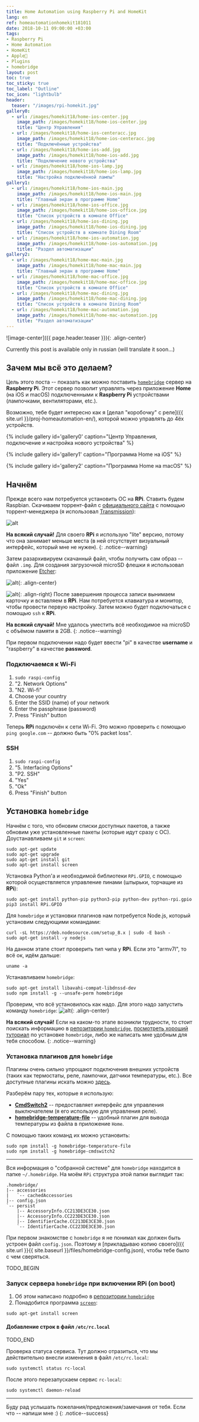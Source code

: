 ```yaml
---
title: Home Automation using Raspberry Pi and HomeKit
lang: en
ref: homeautomationhomekit181011
date: 2018-10-11 09:00:00 +03:00
tags:
- Raspberry Pi
- Home Automation
- HomeKit
- Apple🍎
- Plugins
- homebridge
layout: post
toc: true
toc_sticky: true
toc_label: "Outline"
toc_icon: "lightbulb"
header:
  teaser: "/images/rpi-homekit.jpg"
gallery0:
  - url: /images/homekit18/home-ios-center.jpg
    image_path: /images/homekit18/home-ios-center.jpg
    title: "Центр Управления"
  - url: /images/homekit18/home-ios-centeracc.jpg
    image_path: /images/homekit18/home-ios-centeracc.jpg
    title: "Подключённые устройства"
  - url: /images/homekit18/home-ios-add.jpg
    image_path: /images/homekit18/home-ios-add.jpg
    title: "Подключение нового устройства"
  - url: /images/homekit18/home-ios-lamp.jpg
    image_path: /images/homekit18/home-ios-lamp.jpg
    title: "Настройка подключённой лампы"
gallery1:
  - url: /images/homekit18/home-ios-main.jpg
    image_path: /images/homekit18/home-ios-main.jpg
    title: "Главный экран в программе Home"
  - url: /images/homekit18/home-ios-office.jpg
    image_path: /images/homekit18/home-ios-office.jpg
    title: "Список устройств в комнате Office"
  - url: /images/homekit18/home-ios-dining.jpg
    image_path: /images/homekit18/home-ios-dining.jpg
    title: "Список устройств в комнате Dining Room"
  - url: /images/homekit18/home-ios-automation.jpg
    image_path: /images/homekit18/home-ios-automation.jpg
    title: "Раздел автоматизации"
gallery2:
  - url: /images/homekit18/home-mac-main.jpg
    image_path: /images/homekit18/home-mac-main.jpg
    title: "Главный экран в программе Home"
  - url: /images/homekit18/home-mac-office.jpg
    image_path: /images/homekit18/home-mac-office.jpg
    title: "Список устройств в комнате Office"
  - url: /images/homekit18/home-mac-dining.jpg
    image_path: /images/homekit18/home-mac-dining.jpg
    title: "Список устройств в комнате Dining Room"
  - url: /images/homekit18/home-mac-automation.jpg
    image_path: /images/homekit18/home-mac-automation.jpg
    title: "Раздел автоматизации"
---
```


![image-center]({{ page.header.teaser }}){: .align-center}

Currently this post is available only in russian (will translate it soon...)

## Зачем мы всё это делаем?

Цель этого поста -- показать как можно поставить [`homebridge`](https://github.com/nfarina/homebridge) сервер на **Raspberry Pi**. Этот сервер позволит управлять через приложение **Home** (на iOS и macOS) подключенными к **Raspberry Pi** устройствами (лампочками, вентиляторами, etc.).

Возможно, тебе будет интересно как я [делал "коробочку" с реле]({{ site.url }}/proj-homeautomation-en/), которой можно управлять до 4ёх устройств.

{% include gallery id='gallery0' caption="Центр Управления, подключение и настройка нового устройства" %}

{% include gallery id='gallery1' caption="Программа Home на iOS" %}

{% include gallery id='gallery2' caption="Программа Home на macOS" %}

## Начнём

Прежде всего нам потребуется установить ОС на **RPi**. Ставить будем Raspbian. Скачиваем торрент-файл с [официального сайта](https://www.raspberrypi.org/downloads/raspbian/) с помощью торрент-менеджера (я использовал [Transmission](https://transmissionbt.com)):

![alt](/images/torrent.jpg)

**На всякий случай!** Для своего **RPi** я использую "lite" версию, потому что она занимает меньше места (в ней отсутствует визуальный интерфейс, который мне не нужен).
{: .notice--warning}

Затем разархивируем скачанный файл, чтобы получить сам образ -- файл `.img`. Для создания загрузочной microSD флешки я использовал приложение [Etcher](https://etcher.io):

![alt](/images/etcher.jpg){: .align-center}

![alt](/images/sdcard.jpg){: .align-right} После завершения процесса записи вынимаем карточку и вставляем в **RPi**. Нам потребуется клавиатура и монитор, чтобы провести первую настройку. Затем можно будет подключаться с помощью `ssh` к **RPi**.

**На всякий случай!** Мне удалось уместить всё необходимое на microSD с объёмом памяти в 2GB.
{: .notice--warning}

При первом подключении надо будет ввести "pi" в качестве **username** и "raspberry" в качестве **password**.

### Подключаемся к Wi-Fi

1. `sudo raspi-config`
2. "2. Network Options"
3. "N2. Wi-fi"
4. Choose your country
5. Enter the SSID (name) of your network
6. Enter the passphrase (password)
7. Press "Finish" button

Теперь **RPi** подключён к сети Wi-Fi. Это можно проверить с помощью `ping google.com` -- должно быть "0% packet loss".

### SSH

1. `sudo raspi-config`
2. "5. Interfacing Options"
3. "P2. SSH"
4. "Yes"
5. "Ok"
6. Press "Finish" button


## Установка `homebridge`

Начнём с того, что обновим списки доступных пакетов, а также обновим уже установленные пакеты (которые идут сразу с ОС). Доустанавливаем `git` и `screen`:
```
sudo apt-get update
sudo apt-get upgrade
sudo apt-get install git
sudo apt-get install screen
```

Установка Python'a и необходимой библиотеки `RPi.GPIO`, с помощью которой осуществляется управление пинами (штырьки, торчащие из **RPi**):
```
sudo apt-get install python-pip python3-pip python-dev python-rpi.gpio
pip3 install RPi.GPIO
```

Для `homebridge` и установки плагинов нам потребуется Node.js, который установим следующими командами:
```
curl -sL https://deb.nodesource.com/setup_8.x | sudo -E bash -
sudo apt-get install -y nodejs
```

На данном этапе стоит проверить тип чипа у **RPi**. Если это "armv7l", то всё ок, идём дальше:
```
uname -a
```

Устанавливаем `homebridge`:
```
sudo apt-get install libavahi-compat-libdnssd-dev
sudo npm install -g --unsafe-perm homebridge
```

Проверим, что всё установилось как надо. Для этого надо запустить команду `homebridge`:
![alt](/images/homebridge.jpg){: .align-center}

**На всякий случай!** Если на каком-то этапе возникли трудности, то стоит поискать информацию в [репозитории `homebridge`](https://github.com/nfarina/homebridge/wiki/Running-HomeBridge-on-a-Raspberry-Pi), [посмотреть хороший туториал](https://www.youtube.com/watch?v=g4Smfn1Q5Qc) по установке `homebridge`, либо же написать мне удобным для тебя способом.
{: .notice--warning}

### Установка плагинов для `homebridge`

Плагины очень сильно упрощают подключения внешних устройств (таких как термостаты, реле, лампочки, датчики температуры, etc.). Все доступные плагины искать можно [здесь](https://www.npmjs.com/search?q=homebridge-plugin).

Разберём пару тех, которые я использую:

- [**CmdSwitch2**](https://www.npmjs.com/package/homebridge-cmdswitch2) -- предоставляет интерфейс для управления выключателем (я его использую для управления реле).
- [**homebridge-temperature-file**](https://github.com/bahlo/homebridge-temperature-file) -- удобный плагин для вывода температуры из файла в приложение `Home`.

С помощью таких команд их можно установить:
```
sudo npm install -g homebridge-temperature-file
sudo npm install -g homebridge-cmdswitch2
```

---

Вся информация о "собранной системе" для `homebridge` находится в папке `~/.homebridge`. На моём `RPi` структура этой папки выглядит так:
```
.homebridge/
|-- accessories
|   `-- cachedAccessories
|-- config.json
`-- persist
    |-- AccessoryInfo.CC213DE3CE30.json
    |-- AccessoryInfo.CC223DE3CE30.json
    |-- IdentifierCache.CC213DE3CE30.json
    `-- IdentifierCache.CC223DE3CE30.json
```

При первом знакомстве с `homebridge` я не понимал как должен быть устроен файл `config.json`. Поэтому я [прикладываю копию своего]({{ site.url }}{{ site.baseurl }}/files/homebridge-config.json), чтобы тебе было с чем сверяться.

TODO_BEGIN

### Запуск сервера `homebridge` при включении RPi (on boot)

1. Об этом написано подробно в [репозитории `homebridge`](https://github.com/nfarina/homebridge/wiki/Running-HomeBridge-on-a-Raspberry-Pi#running-homebridge-on-boot-etcrclocal-using-screen)
2. Понадобится программа [`screen`](https://help.ubuntu.ru/wiki/screen):
```
sudo apt-get install screen
```

#### Добавление строк в файл `/etc/rc.local`

TODO_END

Проверка статуса сервиса. Тут должно отразиться, что мы действительно внесли изменения в файл `/etc/rc.local`:
```
sudo systemctl status rc-local
```

После этого перезапускаем сервис `rc-local`:
```
sudo systemctl daemon-reload
```

---

Буду рад услышать пожелания/предложения/замечания от тебя. Если что -- напиши мне :)
{: .notice--success}
